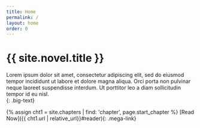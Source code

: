 ```yaml
---
title: Home
permalink: /
layout: home
order: 0
---
```


# {{ site.novel.title }}

Lorem ipsum dolor sit amet, consectetur adipiscing elit, sed do eiusmod tempor incididunt ut labore et dolore magna aliqua. Orci porta non pulvinar neque laoreet suspendisse interdum. Ut porttitor leo a diam sollicitudin tempor id eu nisl.  
{: .big-text}


{% assign cht1 = site.chapters | find: 'chapter', page.start_chapter %}
[Read Now]({{ cht1.url | relative_url}}#reader){: .mega-link}

